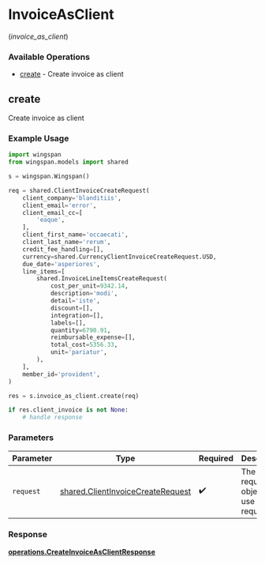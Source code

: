 # InvoiceAsClient
(*invoice_as_client*)

### Available Operations

* [create](#create) - Create invoice as client

## create

Create invoice as client

### Example Usage

```python
import wingspan
from wingspan.models import shared

s = wingspan.Wingspan()

req = shared.ClientInvoiceCreateRequest(
    client_company='blanditiis',
    client_email='error',
    client_email_cc=[
        'eaque',
    ],
    client_first_name='occaecati',
    client_last_name='rerum',
    credit_fee_handling=[],
    currency=shared.CurrencyClientInvoiceCreateRequest.USD,
    due_date='asperiores',
    line_items=[
        shared.InvoiceLineItemsCreateRequest(
            cost_per_unit=9342.14,
            description='modi',
            detail='iste',
            discount=[],
            integration=[],
            labels=[],
            quantity=6790.91,
            reimbursable_expense=[],
            total_cost=5356.33,
            unit='pariatur',
        ),
    ],
    member_id='provident',
)

res = s.invoice_as_client.create(req)

if res.client_invoice is not None:
    # handle response
```

### Parameters

| Parameter                                                                              | Type                                                                                   | Required                                                                               | Description                                                                            |
| -------------------------------------------------------------------------------------- | -------------------------------------------------------------------------------------- | -------------------------------------------------------------------------------------- | -------------------------------------------------------------------------------------- |
| `request`                                                                              | [shared.ClientInvoiceCreateRequest](../../models/shared/clientinvoicecreaterequest.md) | :heavy_check_mark:                                                                     | The request object to use for the request.                                             |


### Response

**[operations.CreateInvoiceAsClientResponse](../../models/operations/createinvoiceasclientresponse.md)**

